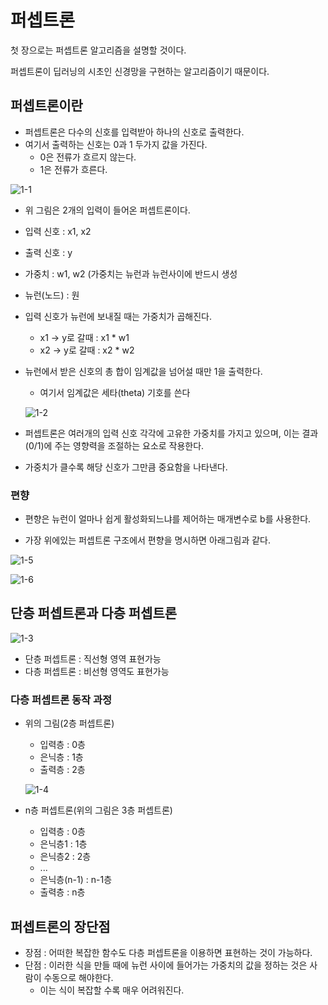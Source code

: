 # 퍼셉트론

첫 장으로는 퍼셉트론 알고리즘을 설명할 것이다.

퍼셉트론이 딥러닝의 시초인 신경망을 구현하는 알고리즘이기 때문이다.

## 퍼셉트론이란
- 퍼셉트론은 다수의 신호를 입력받아 하나의 신호로 출력한다.
- 여기서 출력하는 신호는 0과 1 두가지 값을 가진다.
  - 0은 전류가 흐르지 않는다.
  - 1은 전류가 흐른다.

![1-1](https://user-images.githubusercontent.com/63298243/90493676-9d091080-e17d-11ea-8a9c-f3f7351e120c.png)

- 위 그림은 2개의 입력이 들어온 퍼셉트론이다.

- 입력 신호 : x1, x2
- 출력 신호 : y
- 가중치 : w1, w2      (가중치는 뉴런과 뉴런사이에 반드시 생성
- 뉴런(노드) : 원

- 입력 신호가 뉴런에 보내질 때는 가중치가 곱해진다.
  - x1 -> y로 갈때 : x1 * w1
  - x2 -> y로 갈때 : x2 * w2

- 뉴런에서 받은 신호의 총 합이 임계값을 넘어설 때만 1을 출력한다.
  - 여기서 임계값은 세타(theta) 기호를 쓴다

  ![1-2](https://user-images.githubusercontent.com/63298243/90493681-9f6b6a80-e17d-11ea-9f6c-f1b68e75137e.png)

- 퍼셉트론은 여러개의 입력 신호 각각에 고유한 가중치를 가지고 있으며, 이는 결과(0/1)에 주는 영향력을 조절하는 요소로 작용한다.
- 가중치가 클수록 해당 신호가 그만큼 중요함을 나타낸다.


### 편향
- 편향은 뉴런이 얼마나 쉽게 활성화되느냐를 제어하는 매개변수로 b를 사용한다.

- 가장 위에있는 퍼셉트론 구조에서 편향을 명시하면 아래그림과 같다.

![1-5](https://user-images.githubusercontent.com/63298243/90614786-1835f980-e246-11ea-8d27-3e677818c6ee.jpeg)

![1-6](https://user-images.githubusercontent.com/63298243/90614945-53d0c380-e246-11ea-8d50-987de602c42b.png)


## 단층 퍼셉트론과 다층 퍼셉트론

![1-3](https://user-images.githubusercontent.com/63298243/90504078-77830380-e18b-11ea-95b1-30377c70b375.jpg)

- 단층 퍼셉트론 : 직선형 영역 표현가능
- 다층 퍼셉트론 : 비선형 영역도 표현가능

### 다층 퍼셉트론 동작 과정
- 위의 그림(2층 퍼셉트론)
  - 입력층 : 0층
  - 은닉층 : 1층
  - 출력층 : 2층

  ![1-4](https://user-images.githubusercontent.com/63298243/90504742-7ef6dc80-e18c-11ea-95ad-5b17df6e42cb.jpeg)

- n층 퍼셉트론(위의 그림은 3층 퍼셉트론)
  - 입력층 : 0층
  - 은닉층1 : 1층
  - 은닉층2 : 2층
  - ...
  - 은닉층(n-1) : n-1층
  - 출력층 : n층

## 퍼셉트론의 장단점
- 장점 : 어떠한 복잡한 함수도 다층 퍼셉트론을 이용하면 표현하는 것이 가능하다.
- 단점 : 이러한 식을 만들 때에 뉴런 사이에 들어가는 가중치의 값을 정하는 것은 사람이 수동으로 해야한다.
  - 이는 식이 복잡할 수록 매우 어려워진다.
